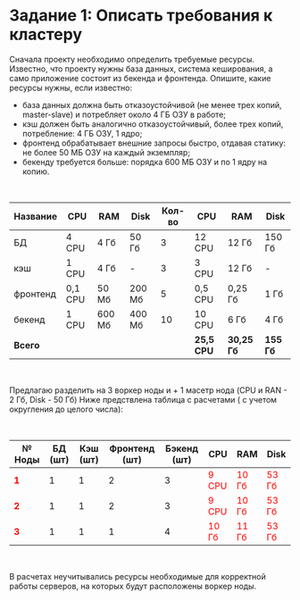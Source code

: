 # Задание 1: Описать требования к кластеру
Сначала проекту необходимо определить требуемые ресурсы. Известно, что проекту нужны база данных, система кеширования, а само приложение состоит из бекенда и фронтенда. Опишите, какие ресурсы нужны, если известно:

- база данных должна быть отказоустойчивой (не менее трех копий, master-slave) и потребляет около 4 ГБ ОЗУ в работе;  
- кэш должен быть аналогично отказоустойчивый, более трех копий, потребление: 4 ГБ ОЗУ, 1 ядро;  
- фронтенд обрабатывает внешние запросы быстро, отдавая статику: не более 50 МБ ОЗУ на каждый экземпляр;  
- бекенду требуется больше: порядка 600 МБ ОЗУ и по 1 ядру на копию.  

<br>

Название|CPU|RAM|Disk|Кол-во|CPU|RAM|Disk| 
|---|---|---|---|---|---|---|---|
БД|4 CPU|4 Гб|50 Гб|3|12 CPU|12 Гб|150 Гб|   
кэш|1 CPU|4 Гб|-|3|3 CPU|12 Гб|-|  
фронтенд|0,1 CPU|50 Мб|200 Мб|5|0,5 CPU|0,25 Гб|1 Гб|  
бекенд|1 CPU|600 Мб|400 Мб|10|10 CPU|6 Гб|4 Гб|  
|**Всего**|||||**25,5 CPU**|**30,25 Гб**|**155 Гб**|  
<br>

Предлагаю разделить на 3 воркер ноды и + 1 масетр нода (CPU и RAN - 2 Гб, Disk - 50 Гб)
Ниже предствлена таблица с расчетами ( с учетом округления до целого числа):  

<br>

№ Ноды|БД (шт)|Кэш (шт)|Фронтенд (шт)|Бэкенд (шт)|CPU|RAM|Disk| 
|---|---|---|---|---|---|---|---|
<span style = color:red>**1**</span>|1|1|2|3|<span style = color:red>9 CPU</span>|<span style = color:red>10 Гб</span>|<span style = color:red>53 Гб</span>|   
<span style = color:red>**2**</span>|1|1|2|3|<span style = color:red>9 CPU</span>|<span style = color:red>10 Гб</span>|<span style = color:red>53 Гб</span>|  
<span style = color:red>**3**</span>|1|1|1|4|<span style = color:red>10 Гб</span>|<span style = color:red>11 Гб</span>|<span style = color:red>53 Гб</span>|   

<br>

В расчетах неучитывались ресурсы необходимые для корректной работы серверов, на которых будут расположены воркер ноды.
